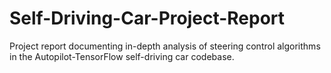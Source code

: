 # Self-Driving-Car-Project-Report
Project report documenting in-depth analysis of steering control algorithms in the Autopilot-TensorFlow self-driving car codebase.
